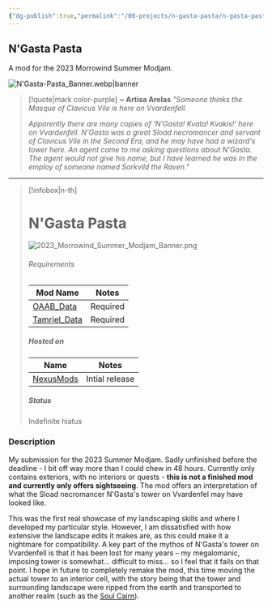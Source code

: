 ```yaml
---
{"dg-publish":true,"permalink":"/00-projects/n-gasta-pasta/n-gasta-pasta-home/","tags":["MOC"]}
---
```


## N'Gasta Pasta

A mod for the 2023 Morrowind Summer Modjam.

![N'Gasta-Pasta_Banner.webp|banner](/img/user/Assets/N'Gasta-Pasta/N'Gasta-Pasta_Banner.webp)

> [!quote|mark color-purple] **~ Artisa Arelas**
> _"Someone thinks the Masque of Clavicus Vile is here on Vvardenfell._ 
> 
> _Apparently there are many copies of 'N'Gasta! Kvata! Kvakis!' here on Vvardenfell. N'Gasta was a great Sload necromancer and servant of Clavicus Vile in the Second Era, and he may have had a wizard's tower here. An agent came to me asking questions about N'Gasta. The agent would not give his name, but I have learned he was in the employ of someone named Sorkvild the Raven."_

---

> [!infobox|n-th] 
> # N'Gasta Pasta
> ![2023_Morrowind_Summer_Modjam_Banner.png](/img/user/Assets/N'Gasta-Pasta/2023_Morrowind_Summer_Modjam_Banner.png)
> 
> ###### Requirements
> | Mod Name | Notes |
> | ---- | ---- |
> | [OAAB_Data](https://www.nexusmods.com/morrowind/mods/49042) | Required |
> | [Tamriel_Data](https://www.nexusmods.com/morrowind/mods/44537) | Required |
> 
> ##### Hosted on
> | Name | Notes |
> | ---- | ---- |
> | [NexusMods](https://www.nexusmods.com/morrowind/mods/53321) | Intial release |
> 
> ##### Status
> Indefinite hiatus

### Description

My submission for the 2023 Summer Modjam. Sadly unfinished before the deadline - I bit off way more than I could chew in 48 hours. Currently only contains exteriors, with no interiors or quests - **this is not a finished mod and currently only offers sightseeing**. The mod offers an interpretation of what the Sload necromancer N'Gasta's tower on Vvardenfel may have looked like.

This was the first real showcase of my landscaping skills and where I developed my particular style. However, I am dissatisfied with how extensive the landscape edits it makes are, as this could make it a nightmare for compatibility. A key part of the mythos of N'Gasta's tower on Vvardenfell is that it has been lost for many years – my megalomanic, imposing tower is somewhat... difficult to miss... so I feel that it fails on that point. I hope in future to completely remake the mod, this time moving the actual tower to an interior cell, with the story being that the tower and surrounding landscape were ripped from the earth and transported to another realm (such as the [Soul Cairn](https://en.m.uesp.net/wiki/Lore:Soul_Cairn)).